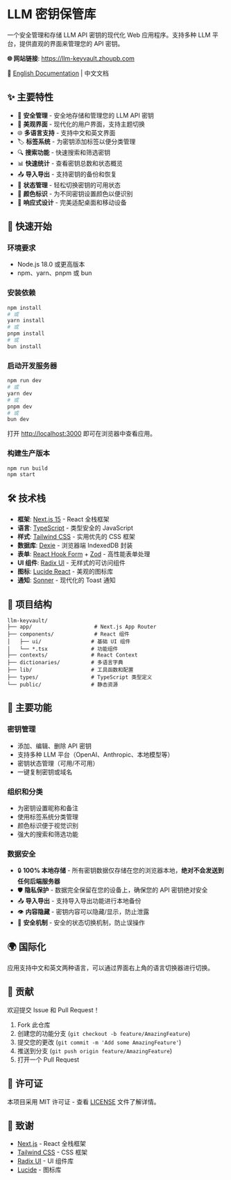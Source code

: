 # LLM 密钥保管库

一个安全管理和存储 LLM API 密钥的现代化 Web 应用程序。支持多种 LLM 平台，提供直观的界面来管理您的 API 密钥。

**🌐 网站链接**: https://llm-keyvault.zhoupb.com

📖 [English Documentation](./README.en.md) | 中文文档

## ✨ 主要特性

- 🔐 **安全管理** - 安全地存储和管理您的 LLM API 密钥
- 🎨 **美观界面** - 现代化的用户界面，支持主题切换
- 🌐 **多语言支持** - 支持中文和英文界面
- 🏷️ **标签系统** - 为密钥添加标签以便分类管理
- 🔍 **搜索功能** - 快速搜索和筛选密钥
- 📊 **快速统计** - 查看密钥总数和状态概览
- 📤 **导入导出** - 支持密钥的备份和恢复
- 🎯 **状态管理** - 轻松切换密钥的可用状态
- 🎨 **颜色标识** - 为不同密钥设置颜色以便识别
- 📱 **响应式设计** - 完美适配桌面和移动设备

## 🚀 快速开始

### 环境要求

- Node.js 18.0 或更高版本
- npm、yarn、pnpm 或 bun

### 安装依赖

```bash
npm install
# 或
yarn install
# 或
pnpm install
# 或
bun install
```

### 启动开发服务器

```bash
npm run dev
# 或
yarn dev
# 或
pnpm dev
# 或
bun dev
```

打开 [http://localhost:3000](http://localhost:3000) 即可在浏览器中查看应用。

### 构建生产版本

```bash
npm run build
npm start
```

## 🛠️ 技术栈

- **框架**: [Next.js 15](https://nextjs.org/) - React 全栈框架
- **语言**: [TypeScript](https://www.typescriptlang.org/) - 类型安全的 JavaScript
- **样式**: [Tailwind CSS](https://tailwindcss.com/) - 实用优先的 CSS 框架
- **数据库**: [Dexie](https://dexie.org/) - 浏览器端 IndexedDB 封装
- **表单**: [React Hook Form](https://react-hook-form.com/) + [Zod](https://zod.dev/) - 高性能表单处理
- **UI 组件**: [Radix UI](https://www.radix-ui.com/) - 无样式的可访问组件
- **图标**: [Lucide React](https://lucide.dev/) - 美观的图标库
- **通知**: [Sonner](https://sonner.emilkowal.ski/) - 现代化的 Toast 通知

## 📁 项目结构

```
llm-keyvault/
├── app/                    # Next.js App Router
├── components/             # React 组件
│   ├── ui/                # 基础 UI 组件
│   └── *.tsx              # 功能组件
├── contexts/              # React Context
├── dictionaries/          # 多语言字典
├── lib/                   # 工具函数和配置
├── types/                 # TypeScript 类型定义
└── public/                # 静态资源
```

## 🔧 主要功能

### 密钥管理
- 添加、编辑、删除 API 密钥
- 支持多种 LLM 平台（OpenAI、Anthropic、本地模型等）
- 密钥状态管理（可用/不可用）
- 一键复制密钥或域名

### 组织和分类
- 为密钥设置昵称和备注
- 使用标签系统分类管理
- 颜色标识便于视觉识别
- 强大的搜索和筛选功能

### 数据安全
- 🔒 **100% 本地存储** - 所有密钥数据仅存储在您的浏览器本地，**绝对不会发送到任何后端服务器**
- 🛡️ **隐私保护** - 数据完全保留在您的设备上，确保您的 API 密钥绝对安全
- 📤 **导入导出** - 支持导入导出功能进行本地备份
- 👁️ **内容隐藏** - 密钥内容可以隐藏/显示，防止泄露
- 🔐 **安全机制** - 安全的状态切换机制，防止误操作

## 🌍 国际化

应用支持中文和英文两种语言，可以通过界面右上角的语言切换器进行切换。

## 🤝 贡献

欢迎提交 Issue 和 Pull Request！

1. Fork 此仓库
2. 创建您的功能分支 (`git checkout -b feature/AmazingFeature`)
3. 提交您的更改 (`git commit -m 'Add some AmazingFeature'`)
4. 推送到分支 (`git push origin feature/AmazingFeature`)
5. 打开一个 Pull Request

## 📄 许可证

本项目采用 MIT 许可证 - 查看 [LICENSE](LICENSE) 文件了解详情。

## 🙏 致谢

- [Next.js](https://nextjs.org/) - React 全栈框架
- [Tailwind CSS](https://tailwindcss.com/) - CSS 框架
- [Radix UI](https://www.radix-ui.com/) - UI 组件库
- [Lucide](https://lucide.dev/) - 图标库
